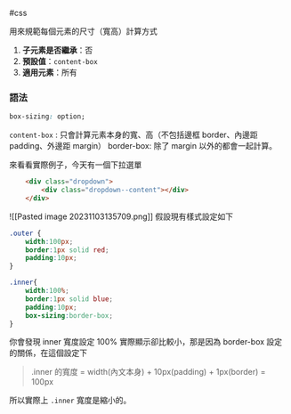 #css

用來規範每個元素的尺寸（寬高）計算方式

1. **子元素是否繼承**：否
2. **預設值**：`content-box`
3. **適用元素**：所有


### 語法

```css
box-sizing: option;
```

`content-box` : 只會計算元素本身的寬、高（不包括邊框 border、內邊距 padding、外邊距 margin）
border-box: 除了 margin 以外的都會一起計算。


來看看實際例子，今天有一個下拉選單
```html
	<div class="dropdown">
		<div class="dropdown--content"></div>
	</div>
```
![[Pasted image 20231103135709.png]]
假設現有樣式設定如下
```scss
.outer {
	width:100px;
	border:1px solid red;
	padding:10px;
}

.inner{
	width:100%;
	border:1px solid blue;
	padding:10px;
	box-sizing:border-box;
}
```
你會發現 inner 寬度設定 100% 實際顯示卻比較小，那是因為 border-box 設定的關係，在這個設定下
> .inner 的寬度 = width(內文本身) + 10px(padding) + 1px(border) = 100px

所以實際上 `.inner` 寬度是縮小的。